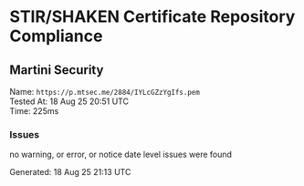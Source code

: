 # STIR/SHAKEN Certificate Repository Compliance

## Martini Security

Name: `https://p.mtsec.me/2884/IYLcGZzYgIfs.pem`\
Tested At: 18 Aug 25 20:51 UTC\
Time: 225ms

### Issues

no warning, or error, or notice date level issues were found

Generated: 18 Aug 25 21:13 UTC
